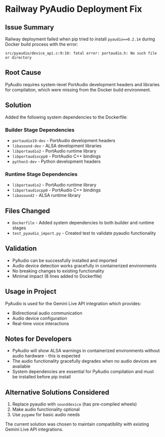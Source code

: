 # Railway PyAudio Deployment Fix

## Issue Summary
Railway deployment failed when pip tried to install `pyaudio==0.2.14` during Docker build process with the error:
```
src/pyaudio/device_api.c:9:10: fatal error: portaudio.h: No such file or directory
```

## Root Cause
PyAudio requires system-level PortAudio development headers and libraries for compilation, which were missing from the Docker build environment.

## Solution
Added the following system dependencies to the Dockerfile:

### Builder Stage Dependencies
- `portaudio19-dev` - PortAudio development headers
- `libasound-dev` - ALSA development libraries  
- `libportaudio2` - PortAudio runtime library
- `libportaudiocpp0` - PortAudio C++ bindings
- `python3-dev` - Python development headers

### Runtime Stage Dependencies  
- `libportaudio2` - PortAudio runtime library
- `libportaudiocpp0` - PortAudio C++ bindings
- `libasound2` - ALSA runtime library

## Files Changed
- `Dockerfile` - Added system dependencies to both builder and runtime stages
- `test_pyaudio_import.py` - Created test to validate pyaudio functionality

## Validation
- PyAudio can be successfully installed and imported
- Audio device detection works gracefully in containerized environments
- No breaking changes to existing functionality
- Minimal impact (8 lines added to Dockerfile)

## Usage in Project
PyAudio is used for the Gemini Live API integration which provides:
- Bidirectional audio communication
- Audio device configuration
- Real-time voice interactions

## Notes for Developers
- PyAudio will show ALSA warnings in containerized environments without audio hardware - this is expected
- The audio functionality gracefully degrades when no audio devices are available
- System dependencies are essential for PyAudio compilation and must be installed before pip install

## Alternative Solutions Considered
1. Replace pyaudio with `sounddevice` (has pre-compiled wheels)
2. Make audio functionality optional
3. Use `pygame` for basic audio needs

The current solution was chosen to maintain compatibility with existing Gemini Live API integrations.